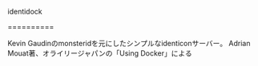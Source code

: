 identidock

==========

Kevin Gaudinのmonsteridを元にしたシンプルなidenticonサーバー。
Adrian Mouat著、オライリージャパンの「Using Docker」による
